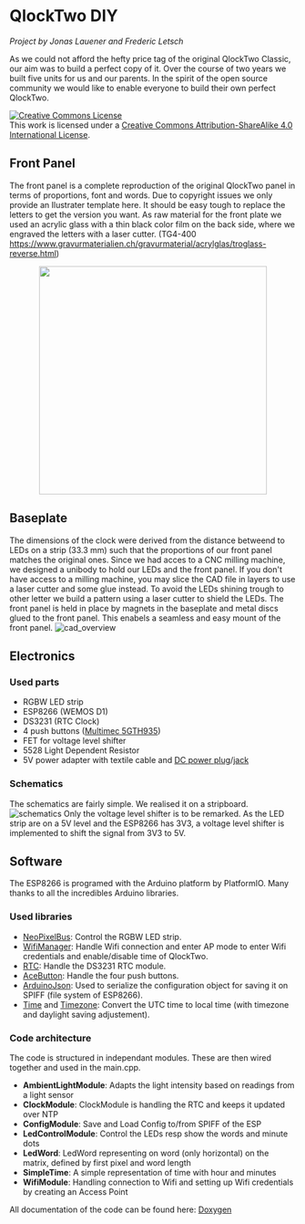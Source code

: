 # QlockTwo DIY
*Project by Jonas Lauener and Frederic Letsch*

As we could not afford the hefty price tag of the original QlockTwo Classic, our aim was to build a perfect copy of it. Over the course of two years we built five units for us and our parents. In the spirit of the open source community we would like to enable everyone to build their own perfect QlockTwo.

<a rel="license" href="http://creativecommons.org/licenses/by-sa/4.0/"><img alt="Creative Commons License" style="border-width:0" src="https://i.creativecommons.org/l/by-sa/4.0/88x31.png" /></a><br />This work is licensed under a <a rel="license" href="http://creativecommons.org/licenses/by-sa/4.0/">Creative Commons Attribution-ShareAlike 4.0 International License</a>.

## Front Panel
The front panel is a complete reproduction of the original QlockTwo panel in terms of proportions, font and words. Due to copyright issues we only provide an Ilustrater template here. It should be easy tough to replace the letters to get the version you want. As raw material for the front plate we used an acrylic glass with a thin black color film on the back side, where we engraved the letters with a laser cutter. (TG4-400 https://www.gravurmaterialien.ch/gravurmaterial/acrylglas/troglass-reverse.html)
<p align="center">
  <img width="400" height="400" src="https://raw.githubusercontent.com/jolau/QlockTwo_DIY/master/front/Qlocktwo_blank-1.png">
</p>

## Baseplate
The dimensions of the clock were derived from the distance betweend to LEDs on a strip (33.3 mm) such that the proportions of our front panel matches the original ones. Since we had acces to a CNC milling machine, we designed a unibody to hold our LEDs and the front panel. If you don't have access to a milling machine, you may slice the CAD file in layers to use a laser cutter and some glue instead.
To avoid the LEDs shining trough to other letter we build a pattern using a laser cutter to shield the LEDs. The front panel is held in place by magnets in the baseplate and metal discs glued to the front panel. This enabels a seamless and easy mount of the front panel.
![cad_overview](https://raw.githubusercontent.com/jolau/QlockTwo_DIY/master/CAD%20files/001_000002_00_A_Qlocktwo_Assembly_VersionSchale.png)

## Electronics
### Used parts
- RGBW LED strip
- ESP8266 (WEMOS D1)
- DS3231 (RTC Clock)
- 4 push buttons ([Multimec 5GTH935](https://de.farnell.com/multimec/5gth935/taster-tht-ip67-3-5n-0-05a-24v/dp/2280480))
- FET for voltage level shifter
- 5528 Light Dependent Resistor
- 5V power adapter with textile cable and [DC power plug](https://www.te.com/usa-en/product-1-2129334-1.html)/[jack](https://www.te.com/usa-en/product-2129567-1.html)

### Schematics
The schematics are fairly simple. We realised it on a stripboard.
![schematics](https://raw.githubusercontent.com/jolau/QlockTwo_DIY/master/schematics/QlockTwo_Wemos_v0.png) 
Only the voltage level shifter is to be remarked. As the LED strip are on a 5V level and the ESP8266 has 3V3, a voltage level shifter is implemented to shift the signal from 3V3 to 5V.

## Software
The ESP8266 is programed with the Arduino platform by PlatformIO. Many thanks to all the incredibles Arduino libraries.
### Used libraries
- [NeoPixelBus](https://github.com/Makuna/NeoPixelBus): Control the RGBW LED strip.
- [WifiManager](https://github.com/tzapu/WiFiManager): Handle Wifi connection and enter AP mode to enter Wifi credentials and enable/disable time of QlockTwo.
- [RTC](https://github.com/Makuna/Rtc): Handle the DS3231 RTC module.
- [AceButton](https://github.com/bxparks/AceButton): Handle the four push buttons.
- [ArduinoJson](https://arduinojson.org/): Used to serialize the configuration object for saving it on SPIFF (file system of ESP8266). 
- [Time](https://github.com/PaulStoffregen/Time) and [Timezone](https://github.com/JChristensen/Timezone): Convert the UTC time to local time (with timezone and daylight saving adjustement).

###  Code architecture
The code is structured in independant modules. These are then wired together and used in the main.cpp.
- **AmbientLightModule**: Adapts the light intensity based on readings from a light sensor
- **ClockModule**: ClockModule is handling the RTC and keeps it updated over NTP
- **ConfigModule**: Save and Load Config to/from SPIFF of the ESP
- **LedControlModule**:	Control the LEDs resp show the words and minute dots
- **LedWord**: LedWord representing on word (only horizontal) on the matrix, defined by first pixel and word length
- **SimpleTime**: A simple representation of time with hour and minutes
- **WifiModule**: Handling connection to Wifi and setting up Wifi credentials by creating an Access Point 

All documentation of the code can be found here: [Doxygen](https://jolau.github.io/QlockTwo_DIY/html/index.html)

